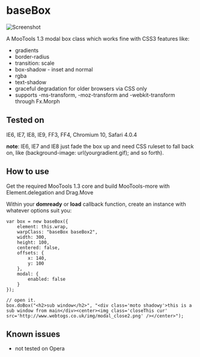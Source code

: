 baseBox
=======

![Screenshot](http://fragged.org/img/baseBoxSShot.jpg)

A MooTools 1.3 modal box class which works fine with CSS3 features like:
 - gradients
 - border-radius
 - transition: scale
 - box-shadow - inset and normal
 - rgba
 - text-shadow
 - graceful degradation for older browsers via CSS only
 - supports -ms-transform, -moz-transform and -webkit-transform through Fx.Morph

Tested on
---------
IE6, IE7, IE8, IE9, FF3, FF4, Chromium 10, Safari 4.0.4

**note**: IE6, IE7 and IE8 just fade the box up and need CSS ruleset to fall back on,
like (background-image: url(yourgradient.gif); and so forth).

How to use
----------

Get the required MooTools 1.3 core and build MooTools-more with Element.delegation and Drag.Move

Within your **domready** or **load** callback function, create an instance with whatever options suit you:

    var box = new baseBox({
        element: this.wrap,
        warpClass: "baseBox baseBox2",
        width: 300,
        height: 100,
        centered: false,
        offsets: {
            x: 140,
            y: 100
        },
        modal: {
            enabled: false
        }
    });

    // open it.
    box.doBox("<h2>sub window</h2>", "<div class='moto shadowy'>this is a sub window from main</div><center><img class='closeThis cur' src='http://www.webtogs.co.uk/img/modal_close2.png' /></center>");

Known issues
------------

- not tested on Opera